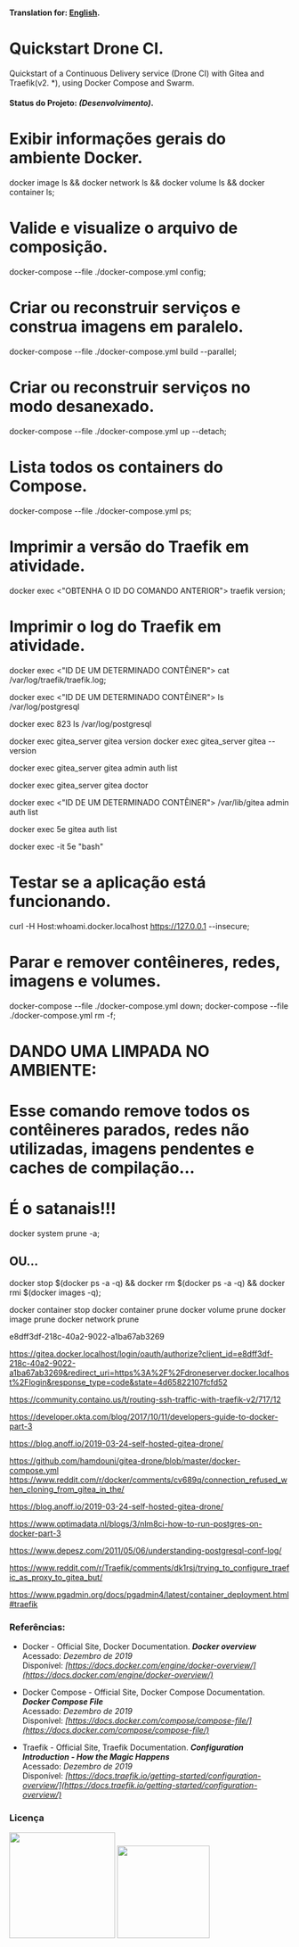 
#### Translation for: **[English](https://github.com/alisonbuss/quickstart-drone-ci/blob/master/README_LANG_EN.md)**.

# Quickstart Drone CI.

Quickstart of a Continuous Delivery service (Drone CI) with Gitea and Traefik(v2. *), using Docker Compose and Swarm.


#### Status do Projeto: *(Desenvolvimento)*.

# Exibir informações gerais do ambiente Docker.
docker image ls && docker network ls && docker volume ls && docker container ls;

# Valide e visualize o arquivo de composição.
docker-compose --file ./docker-compose.yml config;

# Criar ou reconstruir serviços e construa imagens em paralelo.
docker-compose --file ./docker-compose.yml build --parallel;

# Criar ou reconstruir serviços no modo desanexado.
docker-compose --file ./docker-compose.yml up --detach;

# Lista todos os containers do Compose.
docker-compose --file ./docker-compose.yml ps;

# Imprimir a versão do Traefik em atividade.
docker exec <"OBTENHA O ID DO COMANDO ANTERIOR"> traefik version;

# Imprimir o log do Traefik em atividade.
docker exec <"ID DE UM DETERMINADO CONTÊINER"> cat /var/log/traefik/traefik.log;

docker exec <"ID DE UM DETERMINADO CONTÊINER"> ls /var/log/postgresql

docker exec 823 ls /var/log/postgresql


docker exec gitea_server gitea version
docker exec gitea_server gitea --version

docker exec gitea_server gitea admin auth list

docker exec gitea_server gitea doctor





docker exec <"ID DE UM DETERMINADO CONTÊINER"> /var/lib/gitea admin auth list 

docker exec 5e gitea auth list    

docker exec -it 5e "bash"


# Testar se a aplicação está funcionando.
curl -H Host:whoami.docker.localhost https://127.0.0.1 --insecure;

# Parar e remover contêineres, redes, imagens e volumes.
docker-compose --file ./docker-compose.yml down;
docker-compose --file ./docker-compose.yml rm -f;

# DANDO UMA LIMPADA NO AMBIENTE:
# Esse comando remove todos os contêineres parados, redes não utilizadas, imagens pendentes e caches de compilação...
# É o satanais!!!
docker system prune -a;

## OU...
docker stop $(docker ps -a -q) && docker rm $(docker ps -a -q) && docker rmi $(docker images -q);

docker container stop
docker container prune
docker volume prune
docker image prune
docker network prune


e8dff3df-218c-40a2-9022-a1ba67ab3269

https://gitea.docker.localhost/login/oauth/authorize?client_id=e8dff3df-218c-40a2-9022-a1ba67ab3269&redirect_uri=https%3A%2F%2Fdroneserver.docker.localhost%2Flogin&response_type=code&state=4d65822107fcfd52



https://community.containo.us/t/routing-ssh-traffic-with-traefik-v2/717/12


https://developer.okta.com/blog/2017/10/11/developers-guide-to-docker-part-3

https://blog.anoff.io/2019-03-24-self-hosted-gitea-drone/


https://github.com/hamdouni/gitea-drone/blob/master/docker-compose.yml
https://www.reddit.com/r/docker/comments/cv689q/connection_refused_when_cloning_from_gitea_in_the/

https://blog.anoff.io/2019-03-24-self-hosted-gitea-drone/

https://www.optimadata.nl/blogs/3/nlm8ci-how-to-run-postgres-on-docker-part-3

https://www.depesz.com/2011/05/06/understanding-postgresql-conf-log/


https://www.reddit.com/r/Traefik/comments/dk1rsj/trying_to_configure_traefic_as_proxy_to_gitea_but/

https://www.pgadmin.org/docs/pgadmin4/latest/container_deployment.html#traefik

### Referências:

* Docker - Official Site, Docker Documentation. ***Docker overview*** <br/>
  Acessado: *Dezembro de 2019* <br/>
  Disponível: *[https://docs.docker.com/engine/docker-overview/](https://docs.docker.com/engine/docker-overview/)*

* Docker Compose - Official Site, Docker Compose Documentation. ***Docker Compose File*** <br/>
  Acessado: *Dezembro de 2019* <br/>
  Disponível: *[https://docs.docker.com/compose/compose-file/](https://docs.docker.com/compose/compose-file/)*

* Traefik - Official Site, Traefik Documentation. ***Configuration Introduction - How the Magic Happens*** <br/>
  Acessado: *Dezembro de 2019* <br/>
  Disponível: *[https://docs.traefik.io/getting-started/configuration-overview/](https://docs.traefik.io/getting-started/configuration-overview/)*




### Licença

[<img width="190" src="https://raw.githubusercontent.com/alisonbuss/my-licenses/master/files/logo-open-source-550x200px.png">](https://opensource.org/licenses)
[<img width="166" src="https://raw.githubusercontent.com/alisonbuss/my-licenses/master/files/icon-license-mit-500px.png">](https://github.com/alisonbuss/quickstart-drone-ci/blob/master/LICENSE)
